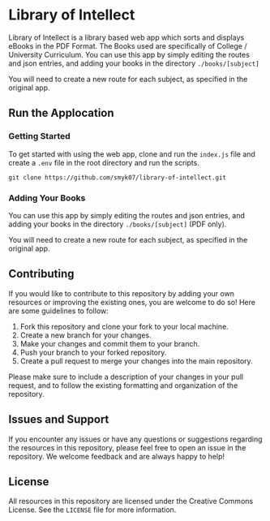 # Library of Intellect

Library of Intellect is a library based web app which sorts and displays eBooks in the PDF Format. The Books used are specifically of College / University Curriculum. You can use this app by simply editing the routes and json entries, and adding your books in the directory `./books/[subject]`

You will need to create a new route for each subject, as specified in the original app. 

## Run the Applocation

### Getting Started

To get started with using the web app, clone and run the `index.js` file and create a `.env` file in the root directory and run the scripts. 

`git clone https://github.com/smyk07/library-of-intellect.git`

### Adding Your Books

You can use this app by simply editing the routes and json entries, and adding your books in the directory `./books/[subject]` (PDF only). 

You will need to create a new route for each subject, as specified in the original app. 

## Contributing

If you would like to contribute to this repository by adding your own resources or improving the existing ones, you are welcome to do so! Here are some guidelines to follow:

1. Fork this repository and clone your fork to your local machine.
2. Create a new branch for your changes.
3. Make your changes and commit them to your branch.
4. Push your branch to your forked repository.
5. Create a pull request to merge your changes into the main repository.

Please make sure to include a description of your changes in your pull request, and to follow the existing formatting and organization of the repository.

## Issues and Support

If you encounter any issues or have any questions or suggestions regarding the resources in this repository, please feel free to open an issue in the repository. We welcome feedback and are always happy to help!

## License

All resources in this repository are licensed under the Creative Commons License. See the `LICENSE` file for more information.
